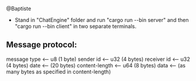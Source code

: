 @Baptiste

- Stand in "ChatEngine" folder and run "cargo run --bin server" and then "cargo run --bin client" in two separate terminals.

## Message protocol:

message type <-- u8 (1 byte)
sender id <-- u32 (4 bytes)
receiver id <-- u32 (4 bytes)
date <-- (20 bytes)
content-length <-- u64 (8 bytes)
data <-- (as many bytes as specified in content-length)
